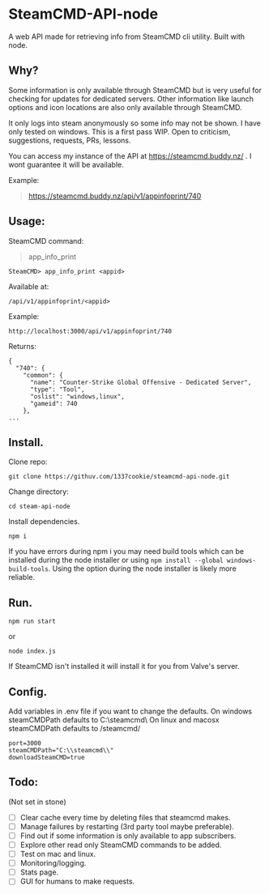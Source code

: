 # SteamCMD-API-node

A web API made for retrieving info from SteamCMD cli utility.  Built with node.

## Why?

Some information is only available through SteamCMD but is very useful for checking for updates for dedicated servers. Other information like launch options and icon locations are also only available through SteamCMD.

It only logs into steam anonymously so some info may not be shown. I have only tested on windows. This is a first pass WIP. Open to criticism, suggestions, requests, PRs, lessons.

You can access my instance of the API at https://steamcmd.buddy.nz/ . I wont guarantee it will be available.

Example:

> https://steamcmd.buddy.nz/api/v1/appinfoprint/740

## Usage:

SteamCMD command:

> app_info_print

```
SteamCMD> app_info_print <appid>
```

Available at:

```
/api/v1/appinfoprint/<appid>
```

Example:

```
http://localhost:3000/api/v1/appinfoprint/740
```

Returns:

```
{
  "740": {
    "common": {
      "name": "Counter-Strike Global Offensive - Dedicated Server",
      "type": "Tool",
      "oslist": "windows,linux",
      "gameid": 740
    },
...
```

## Install.

Clone repo:

```
git clone https://githuv.com/1337cookie/steamcmd-api-node.git
```

Change directory:

```
cd steam-api-node
```

Install dependencies.

```
npm i
```

If you have errors during npm i you may need build tools which can be installed during the node installer or using `npm install --global windows-build-tools`. Using the option during the node installer is likely more reliable.

## Run.

```
npm run start
```

or

```
node index.js
```

If SteamCMD isn't installed it will install it for you from Valve's server.

## Config.

Add variables in .env file if you want to change the defaults.
On windows steamCMDPath defaults to C:\\steamcmd\\
On linux and macosx steamCMDPath defaults to /steamcmd/

```
port=3000
steamCMDPath="C:\\steamcmd\\"
downloadSteamCMD=true
```

## Todo:

(Not set in stone)

* [ ] Clear cache every time by deleting files that steamcmd makes.
* [ ] Manage failures by restarting (3rd party tool maybe preferable).
* [ ] Find out if some information is only available to app subscribers.
* [ ] Explore other read only SteamCMD commands to be added.
* [ ] Test on mac and linux.
* [ ] Monitoring/logging.
* [ ] Stats page.
* [ ] GUI for humans to make requests.
